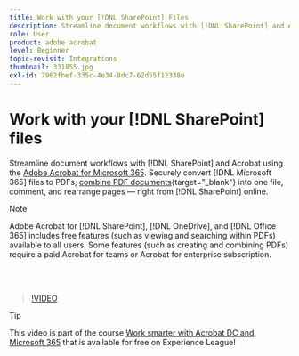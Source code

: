 ```yaml
---
title: Work with your [!DNL SharePoint] Files
description: Streamline document workflows with [!DNL SharePoint] and Acrobat using the Adobe Acrobat for [!DNL Microsoft 365]
role: User
product: adobe acrobat
level: Beginner
topic-revisit: Integrations
thumbnail: 331855.jpg
exl-id: 7962fbef-335c-4e34-8dc7-62d55f12338e
---
```

# Work with your [!DNL SharePoint] files

Streamline document workflows with [!DNL SharePoint] and Acrobat using the [Adobe Acrobat for Microsoft 365](https://appsource.microsoft.com/en-us/product/web-apps/adobeinc.adobe-document-cloud-pdf?tab=Overview). Securely convert [!DNL Microsoft 365] files to PDFs, [combine PDF documents](https://www.adobe.com/acrobat/online/merge-pdf.html){target="_blank"} into one file, comment, and rearrange pages — right from [!DNL SharePoint] online.

>[!NOTE]
>
>Adobe Acrobat for [!DNL SharePoint], [!DNL OneDrive], and [!DNL Office 365] includes free features (such as viewing and searching within PDFs) available to all users. Some features (such as creating and combining PDFs) require a paid Acrobat for teams or Acrobat for enterprise subscription.

<br>&nbsp;

>[!VIDEO](https://video.tv.adobe.com/v/331855?hidetitle=true)

>[!TIP]
>
>This video is part of the course [Work smarter with Acrobat DC and Microsoft 365](https://experienceleague.adobe.com/?recommended=Acrobat-U-1-2021.microsoft365) that is available for free on Experience League!
